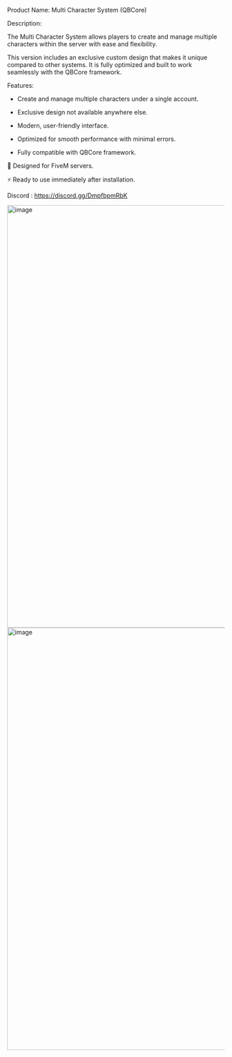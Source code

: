 Product Name: Multi Character System (QBCore)



Description:

The Multi Character System allows players to create and manage multiple characters within the server with ease and flexibility.

This version includes an exclusive custom design that makes it unique compared to other systems. It is fully optimized and built to work seamlessly with the QBCore framework.



Features:

* Create and manage multiple characters under a single account.

* Exclusive design not available anywhere else.

* Modern, user-friendly interface.

* Optimized for smooth performance with minimal errors.

* Fully compatible with QBCore framework.

📌 Designed for FiveM servers.

⚡ Ready to use immediately after installation.

Discord : https://discord.gg/DmpfbpmRbK

<img width="1920" height="979" alt="image" src="https://github.com/user-attachments/assets/d5535c79-0d3f-421b-b6fa-a8cadff9c3b1" />

<img width="1920" height="979" alt="image" src="https://github.com/user-attachments/assets/08e3f791-b01a-4eb4-9288-58cc16f353ad" />
